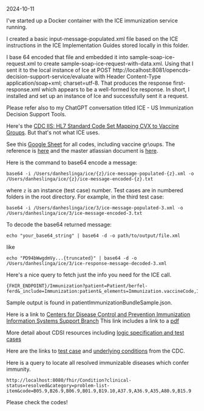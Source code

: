 2024-10-11

I've started up a Docker container with the ICE immunization service running. 

I created a basic input-message-populated.xml file based on the ICE instructions in the ICE Implementation Guides stored locally in this folder. 

I base 64 encoded that file and embedded it into sample-soap-ice-request.xml to create sample-soap-ice-request-with-data.xml. Using that I sent it to the local instance of Ice at POST http://localhost:8081/opencds-decision-support-service/evaluate with Header Content-Type application/soap+xml; charset=utf-8. That produces the response first-response.xml which appears to be a well-formed Ice response. In short, I installed and set up an instance of Ice and successfully sent it a request. 

Please refer also to my ChatGPT conversation titled ICE - US Immunization Decision Support Tools. 

Here's the [CDC IIS: HL7 Standard Code Set
Mapping CVX to Vaccine Groups](https://www2a.cdc.gov/vaccines/iis/iisstandards/vaccines.asp?rpt=vg). But that's not what ICE uses. 

See this [Google Sheet](https://docs.google.com/spreadsheets/d/1JB8QN2QeJACJmGdSkCaHr6LQ_8T942-J65Fjf_JDpic/edit?gid=2068558145#gid=2068558145) for all codes, including vaccine gr\oups. 	The reference is [here](https://cdsframework.atlassian.net/wiki/spaces/ICE/pages/18972704/Downloads) and the master atlassian document is [here](https://cdsframework.atlassian.net/wiki/spaces). 

Here is the command to base64 encode a message:
```
base64 -i /Users/danheslinga/ice/{z}/ice-message-populated-{z}.xml -o /Users/danheslinga/ice/{z}/ice-message-encoded-{z}.txt
```
where `z` is an instance (test case) number. Test cases are in numbered folders in the root directory. For example, in the third test case:
```
base64 -i /Users/danheslinga/ice/3/ice-message-populated-3.xml -o /Users/danheslinga/ice/3/ice-message-encoded-3.txt
```

To decode the base64 returned message:
```
echo "your_base64_string" | base64 -d -o path/to/output/file.xml
```
like
```
echo "PD94bWwgdmVy...{truncated}" | base64 -d -o /Users/danheslinga/ice/3/ice-response-message-decoded-3.xml
```

Here's a nice query to fetch just the info you need for the ICE call. 
```
{FHIR_ENDPOINT}/Immunization?patient=Patient/berfel-ferd&_include=Immunization:patient&_elements=Immunization.vaccineCode,Immunization.occurrenceDateTime,Patient.gender,Patient.birthDate
```

Sample output is found in patientImmunizationBundleSample.json. 

Here is a link to [Centers for Disease Control and Prevention Immunization Information Systems Support Branch](https://www.cdc.gov/iis/functional-standards-v4-1/index.html) This link includes a link to a [pdf](https://www.cdc.gov/iis/downloads/func-stds-v4-1-resource-guide.pdf) 

More detail about CDSI resources including [logic specification and test cases](https://www.cdc.gov/iis/cdsi/?CDC_AAref_Val=https://www.cdc.gov/vaccines/programs/iis/cdsi.html) 

Here are the links to [test case](https://www.cdc.gov/iis/downloads/cdsi-healthy-childhood-and-adult-test-cases-v4.39.xlsx) and [underlying conditions](https://www.cdc.gov/vaccines/programs/iis/downloads/CDSi-Underlying-Conditions-Test-Cases-v4.5.xlsx) from the CDC. 

Here is a query to locate all resolved immunizable diseases which confer immunity. 
```
http://localhost:8080/fhir/Condition?clinical-status=resolved&category=problem-list-item&code=B05.9,B26.9,B06.9,B01.9,B19.10,A37.9,A36.9,A35,A80.9,B15.9
```
Please check the codes!